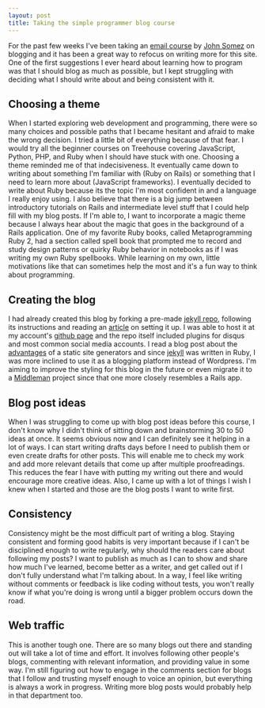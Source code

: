 ```yaml
---
layout: post
title: Taking the simple programmer blog course
---
```

For the past few weeks I've been taking an [email course](http://devcareerboost.com/blog-course/) by
[John Somez](http://simpleprogrammer.com) on blogging and it has been a great
way to refocus on writing more for this site. One of the first suggestions I
ever heard about learning how to program was that I should blog as much as possible, but
I kept struggling with deciding what I should write about and being consistent with it.

## Choosing a theme
When I started exploring web development and programming, there were so many choices and
possible paths that I became hesitant and afraid to make the wrong decision. I tried a
little bit of everything because of that fear. I would try all the beginner courses on Treehouse
covering JavaScript, Python, PHP, and Ruby when I should have stuck with one.
Choosing a theme reminded me of that indecisiveness. It eventually came down to
writing about something I'm familiar with (Ruby on Rails) or something that I need to learn more about (JavaScript frameworks).
I eventually decided to write about Ruby because its the topic I'm most
confident in and a language I really enjoy using. I also believe that there is a big jump between
introductory tutorials on Rails and intermediate level stuff that I could help
fill with my blog posts. If I'm able to, I want to incorporate a magic theme because
I always hear about the magic that goes in the background of a Rails
application. One of my favorite Ruby books, called Metaprogramming Ruby 2,
had a section called spell book that prompted me to record and study design patterns or quirky
Ruby behavior in notebooks as if I was writing my own Ruby spellbooks. While
learning on my own, little motivations like that can sometimes help the most and
it's a fun way to think about programming. 

## Creating the blog
I had already created this blog by forking a pre-made [jekyll
repo](https://github.com/barryclark/jekyll-now), following its instructions
and reading an [article](http://www.smashingmagazine.com/2014/08/01/build-blog-jekyll-github-pages/) on setting it up. 
I was able to host it at my account's [github page](https://pages.github.com/) 
and the repo itself included plugins for disqus and most common social media accounts.
I read a blog post about the [advantages](http://www.digital-results.com/static-site-generators/) 
of a static site generators and since [jekyll](http://jekyllrb.com/) was written in Ruby, I was more inclined 
to use it as a blogging platform instead of Wordpress. I'm aiming to improve the
styling for this blog in the future or even migrate it to a [Middleman](https://middlemanapp.com/) project since that one more
closely resembles a Rails app. 

## Blog post ideas
When I was struggling to come up with blog post ideas
before this course, I don't know why I didn't think of sitting down and brainstorming 30 to 50 ideas at once. It 
seems obvious now and I can definitely see it helping in a lot of ways. 
I can start writing drafts days before I need to publish them or 
even create drafts for other posts. This will enable me to check my work and
add more relevant details that come up after multiple proofreadings. This reduces the fear
I have with putting my writing out there and would encourage more creative ideas. Also, I
came up with a lot of things I wish I knew when I started and those
are the blog posts I want to write first. 

## Consistency
Consistency might be the most difficult part of writing a blog. Staying consistent and
forming good habits is very important because if I can't be disciplined enough to write 
regularly, why should the readers care about following my posts? I want to
publish as much as I can to show and share how much I've learned, become better
as a writer, and get called out if I don't fully understand what I'm
talking about. In a way, I feel like writing without comments or feedback is like coding
without tests, you won't really know if what you're doing is wrong until a bigger problem
occurs down the road.  

## Web traffic
This is another tough one. There are so many blogs out there and standing out
will take a lot of time and effort. It involves following other
people's blogs, commenting with relevant information, and providing value in
some way. I'm still figuring out how to engage in the comments section for blogs
that I follow and trusting myself enough to voice an opinion, but everything is
always a work in progress. Writing more blog posts would probably help in that
department too.  
